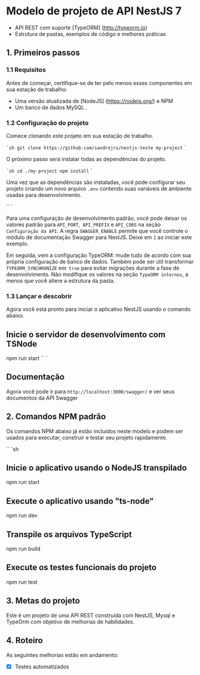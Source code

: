 # Modelo de projeto de API NestJS 7

- API REST com suporte [TypeORM] (http://typeorm.io)
- Estrutura de pastas, exemplos de código e melhores práticas

## 1. Primeiros passos

### 1.1 Requisitos

Antes de começar, certifique-se de ter pelo menos esses componentes em sua estação de trabalho:

- Uma versão atualizada de [NodeJS] (https://nodejs.org/) e NPM
- Um banco de dados MySQL .

### 1.2 Configuração do projeto

Comece clonando este projeto em sua estação de trabalho.

`` `sh
git clone https://github.com/sandrojrs/nestjs-teste my-project
`` `

O próximo passo será instalar todas as dependências do projeto.

`` `sh
cd ./my-project
npm install
`` `

Uma vez que as dependências são instaladas, você pode configurar seu projeto criando um novo arquivo `.env` contendo suas variáveis ​​de ambiente usadas para desenvolvimento.

`` `

Para uma configuração de desenvolvimento padrão, você pode deixar os valores padrão para `API_PORT`,` API_PREFIX` e `API_CORS` na seção` Configuração da API`. A regra `SWAGGER_ENABLE` permite que você controle o módulo de documentação Swagger para NestJS. Deixe em `1` ao iniciar este exemplo.

Em seguida, vem a configuração TypeORM: mude tudo de acordo com sua própria configuração de banco de dados. Também pode ser útil transformar `TYPEORM_SYNCHRONIZE` em` true` para evitar migrações durante a fase de desenvolvimento. Não modifique os valores na seção `TypeORM internos`, a menos que você altere a estrutura da pasta.


### 1.3 Lançar e descobrir

Agora você está pronto para iniciar o aplicativo NestJS usando o comando abaixo.


## Inicie o servidor de desenvolvimento com TSNode
npm run start
`` `

## Documentação
Agora você pode ir para `http://localhost:3000/swagger/` e ver seus documentos da API Swagger

## 2. Comandos NPM padrão

Os comandos NPM abaixo já estão incluídos neste modelo e podem ser usados ​​para executar, construir e testar seu projeto rapidamente.

`` `sh
## Inicie o aplicativo usando o NodeJS transpilado
npm run start

## Execute o aplicativo usando "ts-node"
npm run dev

## Transpile os arquivos TypeScript
npm run build

## Execute os testes funcionais do projeto
npm run test

## 3. Metas do projeto

Este é um projeto de uma API REST construída com NestJS, Mysql  e TypeOrm com objetivo de melhorias de habilidades.

## 4. Roteiro

As seguintes melhorias estão em andamento:

- [x] Testes automatizados



